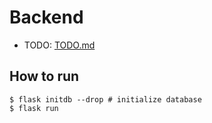 # Backend

- TODO: [TODO.md](./TODO.md)

## How to run

```shell
$ flask initdb --drop # initialize database
$ flask run
```
